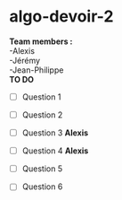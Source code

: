 # algo-devoir-2  
**Team members :**  
-Alexis  
-Jérémy  
-Jean-Philippe  
**TO DO**  
- [ ]  Question 1   
- [ ]  Question 2  
- [ ]  Question 3  **Alexis**  
- [ ]  Question 4  **Alexis**  
- [ ]  Question 5   
- [ ]  Question 6  

